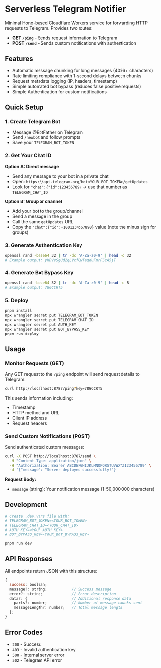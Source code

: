 # Serverless Telegram Notifier

Minimal Hono-based Cloudflare Workers service for forwarding HTTP requests to Telegram. Provides two routes:

- **GET `/ping`** - Sends request information to Telegram
- **POST `/send`** - Sends custom notifications with authentication

## Features

- Automatic message chunking for long messages (4096+ characters)
- Rate limiting compliance with 1-second delays between chunks
- Request metadata logging (IP, headers, timestamp)
- Simple automated bot bypass (reduces false positive requests)
- Simple Authentication for custom notifications

## Quick Setup

### 1. Create Telegram Bot

- Message [@BotFather](https://t.me/botfather) on Telegram
- Send `/newbot` and follow prompts
- Save your `TELEGRAM_BOT_TOKEN`

### 2. Get Your Chat ID

**Option A: Direct message**

- Send any message to your bot in a private chat
- Open: `https://api.telegram.org/bot<YOUR_BOT_TOKEN>/getUpdates`
- Look for `"chat":{"id":123456789}` → use that number as `TELEGRAM_CHAT_ID`

**Option B: Group or channel**

- Add your bot to the group/channel
- Send a message in the group
- Call the same `getUpdates` URL
- Copy the `"chat":{"id":-1001234567890}` value (note the minus sign for groups)

### 3. Generate Authentication Key

```bash
openssl rand -base64 32 | tr -dc 'A-Za-z0-9' | head -c 32
# Example output: yKDVvSgUd2qLVcfGwTaqduFmrFScA5jT
```

### 4. Generate Bot Bypass Key

```bash
openssl rand -base64 32 | tr -dc 'A-Za-z0-9' | head -c 8
# Example output: 78GCCRT5
```

### 5. Deploy

```bash
pnpm install
npx wrangler secret put TELEGRAM_BOT_TOKEN
npx wrangler secret put TELEGRAM_CHAT_ID
npx wrangler secret put AUTH_KEY
npx wrangler secret put BOT_BYPASS_KEY
pnpm run deploy
```

## Usage

### Monitor Requests (GET)

Any GET request to the `/ping` endpoint will send request details to Telegram:

```bash
curl http://localhost:8787/ping?key=78GCCRT5
```

This sends information including:

- Timestamp
- HTTP method and URL
- Client IP address
- Request headers

### Send Custom Notifications (POST)

Send authenticated custom messages:

```bash
curl -X POST http://localhost:8787/send \
  -H "Content-Type: application/json" \
  -H "Authorization: Bearer ABCDEFGHIJKLMNOPQRSTUVWXYZ123456789" \
  -d '{"message": "Server deployed successfully!"}'
```

**Request Body:**

- `message` (string): Your notification message (1-50,000,000 characters)

## Development

```bash
# Create .dev.vars file with:
# TELEGRAM_BOT_TOKEN=<YOUR_BOT_TOKEN>
# TELEGRAM_CHAT_ID=<YOUR_CHAT_ID>
# AUTH_KEY=<YOUR_AUTH_KEY>
# BOT_BYPASS_KEY=<YOUR_BOT_BYPASS_KEY>

pnpm run dev
```

## API Responses

All endpoints return JSON with this structure:

```javascript
{
  success: boolean;
  message?: string;           // Success message
  error?: string;             // Error description
  data?: {                    // Additional response data
    parts?: number;           // Number of message chunks sent
    messageLength?: number;   // Total message length
  };
}
```

## Error Codes

- `200` - Success
- `403` - Invalid authentication key
- `500` - Internal server error
- `502` - Telegram API error
